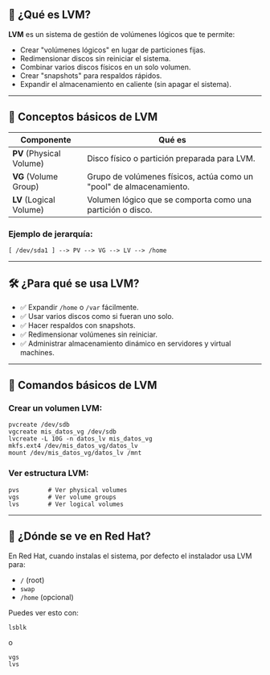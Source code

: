 ## 🧠 ¿Qué es LVM?

**LVM** es un sistema de gestión de volúmenes lógicos que te permite:

- Crear "volúmenes lógicos" en lugar de particiones fijas.
- Redimensionar discos sin reiniciar el sistema.
- Combinar varios discos físicos en un solo volumen.
- Crear "snapshots" para respaldos rápidos.
- Expandir el almacenamiento en caliente (sin apagar el sistema).

---

## 🧱 Conceptos básicos de LVM

| Componente | Qué es |
| --- | --- |
| **PV** (Physical Volume) | Disco físico o partición preparada para LVM. |
| **VG** (Volume Group) | Grupo de volúmenes físicos, actúa como un "pool" de almacenamiento. |
| **LV** (Logical Volume) | Volumen lógico que se comporta como una partición o disco. |

### Ejemplo de jerarquía:

```
[ /dev/sda1 ] --> PV --> VG --> LV --> /home
```

---

## 🛠️ ¿Para qué se usa LVM?

- ✅ Expandir `/home` o `/var` fácilmente.
- ✅ Usar varios discos como si fueran uno solo.
- ✅ Hacer respaldos con snapshots.
- ✅ Redimensionar volúmenes sin reiniciar.
- ✅ Administrar almacenamiento dinámico en servidores y virtual machines.

---

## 🧪 Comandos básicos de LVM

### Crear un volumen LVM:

```
pvcreate /dev/sdb
vgcreate mis_datos_vg /dev/sdb
lvcreate -L 10G -n datos_lv mis_datos_vg
mkfs.ext4 /dev/mis_datos_vg/datos_lv
mount /dev/mis_datos_vg/datos_lv /mnt
```

### Ver estructura LVM:

```
pvs        # Ver physical volumes
vgs        # Ver volume groups
lvs        # Ver logical volumes
```

---

## 🔐 ¿Dónde se ve en Red Hat?

En Red Hat, cuando instalas el sistema, por defecto el instalador usa LVM para:

- `/` (root)
- `swap`
- `/home` (opcional)

Puedes ver esto con:

```
lsblk
```

o

```
vgs
lvs
```